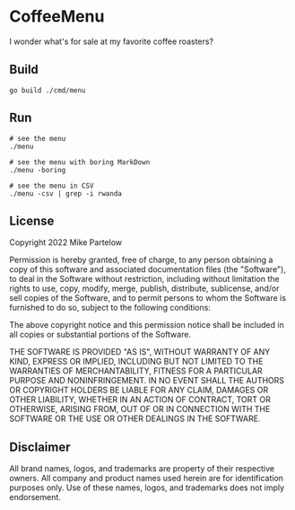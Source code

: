 # CoffeeMenu

I wonder what's for sale at my favorite coffee roasters?

## Build

    go build ./cmd/menu

## Run

    # see the menu
    ./menu

    # see the menu with boring MarkDown
    ./menu -boring

    # see the menu in CSV
    ./menu -csv | grep -i rwanda

## License

Copyright 2022 Mike Partelow

Permission is hereby granted, free of charge, to any person obtaining a copy of this software and associated documentation files (the "Software"), to deal in the Software without restriction, including without limitation the rights to use, copy, modify, merge, publish, distribute, sublicense, and/or sell copies of the Software, and to permit persons to whom the Software is furnished to do so, subject to the following conditions:

The above copyright notice and this permission notice shall be included in all copies or substantial portions of the Software.

THE SOFTWARE IS PROVIDED "AS IS", WITHOUT WARRANTY OF ANY KIND, EXPRESS OR IMPLIED, INCLUDING BUT NOT LIMITED TO THE WARRANTIES OF MERCHANTABILITY, FITNESS FOR A PARTICULAR PURPOSE AND NONINFRINGEMENT. IN NO EVENT SHALL THE AUTHORS OR COPYRIGHT HOLDERS BE LIABLE FOR ANY CLAIM, DAMAGES OR OTHER LIABILITY, WHETHER IN AN ACTION OF CONTRACT, TORT OR OTHERWISE, ARISING FROM, OUT OF OR IN CONNECTION WITH THE SOFTWARE OR THE USE OR OTHER DEALINGS IN THE SOFTWARE.

## Disclaimer

All brand names, logos, and trademarks are property of their respective owners. All company and product names used herein are for identification purposes only. Use of these names, logos, and trademarks does not imply endorsement.
